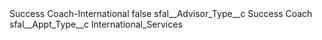 <?xml version="1.0" encoding="UTF-8"?>
<CustomMetadata xmlns="http://soap.sforce.com/2006/04/metadata" xmlns:xsi="http://www.w3.org/2001/XMLSchema-instance" xmlns:xsd="http://www.w3.org/2001/XMLSchema">
    <label>Success Coach-International</label>
    <protected>false</protected>
    <values>
        <field>sfal__Advisor_Type__c</field>
        <value xsi:type="xsd:string">Success Coach</value>
    </values>
    <values>
        <field>sfal__Appt_Type__c</field>
        <value xsi:type="xsd:string">International_Services</value>
    </values>
</CustomMetadata>
